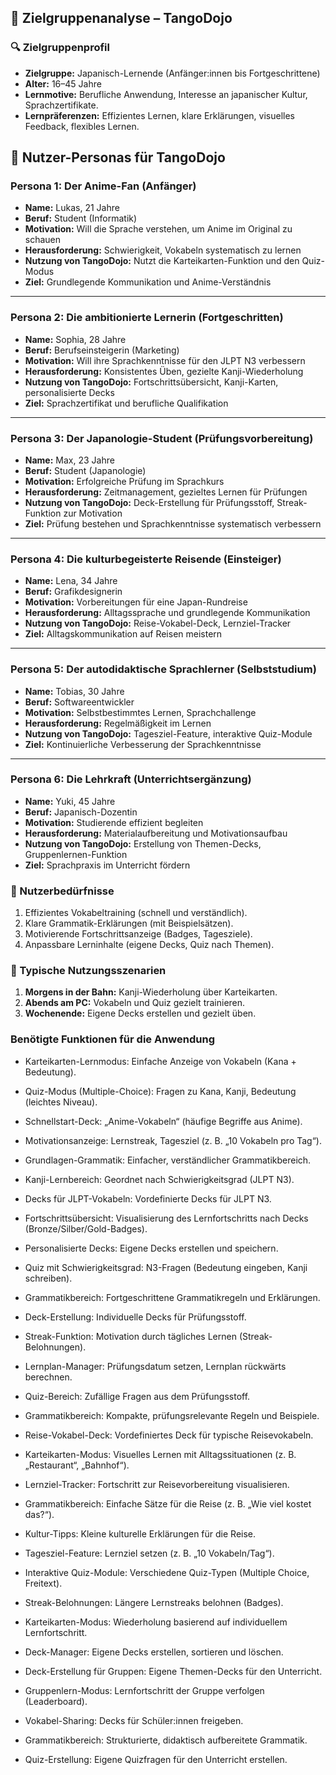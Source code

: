 ## 🎯 Zielgruppenanalyse – TangoDojo

### 🔍 Zielgruppenprofil

- **Zielgruppe:** Japanisch-Lernende (Anfänger:innen bis Fortgeschrittene)
- **Alter:** 16–45 Jahre
- **Lernmotive:** Berufliche Anwendung, Interesse an japanischer Kultur, Sprachzertifikate.
- **Lernpräferenzen:** Effizientes Lernen, klare Erklärungen, visuelles Feedback, flexibles Lernen.

## 📝 Nutzer-Personas für TangoDojo

### Persona 1: Der Anime-Fan (Anfänger)

- **Name:** Lukas, 21 Jahre
- **Beruf:** Student (Informatik)
- **Motivation:** Will die Sprache verstehen, um Anime im Original zu schauen
- **Herausforderung:** Schwierigkeit, Vokabeln systematisch zu lernen
- **Nutzung von TangoDojo:** Nutzt die Karteikarten-Funktion und den Quiz-Modus
- **Ziel:** Grundlegende Kommunikation und Anime-Verständnis

---

### Persona 2: Die ambitionierte Lernerin (Fortgeschritten)

- **Name:** Sophia, 28 Jahre
- **Beruf:** Berufseinsteigerin (Marketing)
- **Motivation:** Will ihre Sprachkenntnisse für den JLPT N3 verbessern
- **Herausforderung:** Konsistentes Üben, gezielte Kanji-Wiederholung
- **Nutzung von TangoDojo:** Fortschrittsübersicht, Kanji-Karten, personalisierte Decks
- **Ziel:** Sprachzertifikat und berufliche Qualifikation

---

### Persona 3: Der Japanologie-Student (Prüfungsvorbereitung)

- **Name:** Max, 23 Jahre
- **Beruf:** Student (Japanologie)
- **Motivation:** Erfolgreiche Prüfung im Sprachkurs
- **Herausforderung:** Zeitmanagement, gezieltes Lernen für Prüfungen
- **Nutzung von TangoDojo:** Deck-Erstellung für Prüfungsstoff, Streak-Funktion zur Motivation
- **Ziel:** Prüfung bestehen und Sprachkenntnisse systematisch verbessern

---

### Persona 4: Die kulturbegeisterte Reisende (Einsteiger)

- **Name:** Lena, 34 Jahre
- **Beruf:** Grafikdesignerin
- **Motivation:** Vorbereitungen für eine Japan-Rundreise
- **Herausforderung:** Alltagssprache und grundlegende Kommunikation
- **Nutzung von TangoDojo:** Reise-Vokabel-Deck, Lernziel-Tracker
- **Ziel:** Alltagskommunikation auf Reisen meistern

---

### Persona 5: Der autodidaktische Sprachlerner (Selbststudium)

- **Name:** Tobias, 30 Jahre
- **Beruf:** Softwareentwickler
- **Motivation:** Selbstbestimmtes Lernen, Sprachchallenge
- **Herausforderung:** Regelmäßigkeit im Lernen
- **Nutzung von TangoDojo:** Tagesziel-Feature, interaktive Quiz-Module
- **Ziel:** Kontinuierliche Verbesserung der Sprachkenntnisse

---

### Persona 6: Die Lehrkraft (Unterrichtsergänzung)

- **Name:** Yuki, 45 Jahre
- **Beruf:** Japanisch-Dozentin
- **Motivation:** Studierende effizient begleiten
- **Herausforderung:** Materialaufbereitung und Motivationsaufbau
- **Nutzung von TangoDojo:** Erstellung von Themen-Decks, Gruppenlernen-Funktion
- **Ziel:** Sprachpraxis im Unterricht fördern

### 🚀 Nutzerbedürfnisse

1. Effizientes Vokabeltraining (schnell und verständlich).
2. Klare Grammatik-Erklärungen (mit Beispielsätzen).
3. Motivierende Fortschrittsanzeige (Badges, Tagesziele).
4. Anpassbare Lerninhalte (eigene Decks, Quiz nach Themen).

### 📌 Typische Nutzungsszenarien

1. **Morgens in der Bahn:** Kanji-Wiederholung über Karteikarten.
2. **Abends am PC:** Vokabeln und Quiz gezielt trainieren.
3. **Wochenende:** Eigene Decks erstellen und gezielt üben.

### Benötigte Funktionen für die Anwendung

- Karteikarten-Lernmodus: Einfache Anzeige von Vokabeln (Kana + Bedeutung).
- Quiz-Modus (Multiple-Choice): Fragen zu Kana, Kanji, Bedeutung (leichtes Niveau).
- Schnellstart-Deck: „Anime-Vokabeln“ (häufige Begriffe aus Anime).
- Motivationsanzeige: Lernstreak, Tagesziel (z. B. „10 Vokabeln pro Tag“).
- Grundlagen-Grammatik: Einfacher, verständlicher Grammatikbereich.

- Kanji-Lernbereich: Geordnet nach Schwierigkeitsgrad (JLPT N3).
- Decks für JLPT-Vokabeln: Vordefinierte Decks für JLPT N3.
- Fortschrittsübersicht: Visualisierung des Lernfortschritts nach Decks (Bronze/Silber/Gold-Badges).
- Personalisierte Decks: Eigene Decks erstellen und speichern.
- Quiz mit Schwierigkeitsgrad: N3-Fragen (Bedeutung eingeben, Kanji schreiben).
- Grammatikbereich: Fortgeschrittene Grammatikregeln und Erklärungen.

- Deck-Erstellung: Individuelle Decks für Prüfungsstoff.
- Streak-Funktion: Motivation durch tägliches Lernen (Streak-Belohnungen).
- Lernplan-Manager: Prüfungsdatum setzen, Lernplan rückwärts berechnen.
- Quiz-Bereich: Zufällige Fragen aus dem Prüfungsstoff.
- Grammatikbereich: Kompakte, prüfungsrelevante Regeln und Beispiele.

- Reise-Vokabel-Deck: Vordefiniertes Deck für typische Reisevokabeln.
- Karteikarten-Modus: Visuelles Lernen mit Alltagssituationen (z. B. „Restaurant“, „Bahnhof“).
- Lernziel-Tracker: Fortschritt zur Reisevorbereitung visualisieren.
- Grammatikbereich: Einfache Sätze für die Reise (z. B. „Wie viel kostet das?“).
- Kultur-Tipps: Kleine kulturelle Erklärungen für die Reise.

- Tagesziel-Feature: Lernziel setzen (z. B. „10 Vokabeln/Tag“).
- Interaktive Quiz-Module: Verschiedene Quiz-Typen (Multiple Choice, Freitext).
- Streak-Belohnungen: Längere Lernstreaks belohnen (Badges).
- Karteikarten-Modus: Wiederholung basierend auf individuellem Lernfortschritt.
- Deck-Manager: Eigene Decks erstellen, sortieren und löschen.

- Deck-Erstellung für Gruppen: Eigene Themen-Decks für den Unterricht.
- Gruppenlern-Modus: Lernfortschritt der Gruppe verfolgen (Leaderboard).
- Vokabel-Sharing: Decks für Schüler:innen freigeben.
- Grammatikbereich: Strukturierte, didaktisch aufbereitete Grammatik.
- Quiz-Erstellung: Eigene Quizfragen für den Unterricht erstellen.
